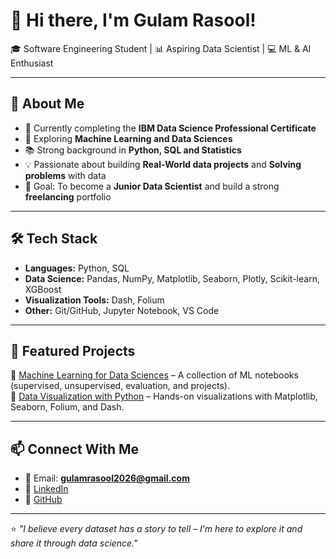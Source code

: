 # 👋 Hi there, I'm Gulam Rasool!  

🎓 Software Engineering Student | 📊 Aspiring Data Scientist | 💻 ML & AI Enthusiast  

---

## 🚀 About Me  
- 🌱 Currently completing the **IBM Data Science Professional Certificate**  
- 🤖 Exploring **Machine Learning and Data Sciences**  
- 📚 Strong background in **Python, SQL  and Statistics**  
- 💡 Passionate about building **Real-World data projects** and **Solving problems** with data  
- 🎯 Goal: To become a **Junior Data Scientist** and build a strong **freelancing** portfolio  

---

## 🛠 Tech Stack  
- **Languages:** Python, SQL  
- **Data Science:** Pandas, NumPy, Matplotlib, Seaborn, Plotly, Scikit-learn, XGBoost  
- **Visualization Tools:**  Dash, Folium  
- **Other:** Git/GitHub, Jupyter Notebook, VS Code  

---

## 📂 Featured Projects  
🔹 [Machine Learning for Data Sciences](https://github.com/GulamRasool26/MACHINE-LEARNING-FOR-DATA-SCIENCES) – A collection of ML notebooks (supervised, unsupervised, evaluation, and projects).  
🔹 [Data Visualization with Python](https://github.com/GulamRasool26/Data-Visualization-with-Python) – Hands-on visualizations with Matplotlib, Seaborn, Folium, and Dash.  

---

## 📫 Connect With Me  
- 📧 Email: **gulamrasool2026@gmail.com**  
- 🔗 [LinkedIn](https://www.linkedin.com/in/gulam-rasool-02453a303/)  
- 🐍 [GitHub](https://github.com/GulamRasool26)  

---

⭐️ *"I believe every dataset has a story to tell – I’m here to explore it and share it through data science."*  
